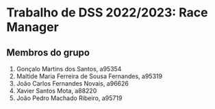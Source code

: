 # Trabalho de DSS 2022/2023: Race Manager

## Membros do grupo
1. Gonçalo Martins dos Santos, a95354
2. Maltide Maria Ferreira de Sousa Fernandes, a95319
3. João Carlos Fernandes Novais, a96626 
4. Xavier Santos Mota, a88220
5. João Pedro Machado Ribeiro, a95719
